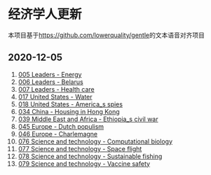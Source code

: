 ﻿# 经济学人更新
本项目基于<https://github.com/lowerquality/gentle>的文本语音对齐项目
## 2020-12-05
  <ol>
    <li><a href="../Economist/2020-12-05/005 Leaders - Energy/index.html">005 Leaders - Energy</a></li>
    <li><a href="../Economist/2020-12-05/006 Leaders - Belarus/index.html">006 Leaders - Belarus</a></li>
    <li><a href="../Economist/2020-12-05/007 Leaders - Health care/index.html">007 Leaders - Health care</a></li>
    <li><a href="../Economist/2020-12-05/017 United States - Water/index.html">017 United States - Water</a></li>
    <li><a href="../Economist/2020-12-05018 United States - America_s spies/index.html">018 United States - America_s spies</a></li>
    <li><a href="../Economist/2020-12-05/034 China - Housing in Hong Kong/index.html">034 China - Housing in Hong Kong</a></li>
    <li><a href="../Economist/2020-12-05/039 Middle East and Africa - Ethiopia_s civil war/index.html">039 Middle East and Africa - Ethiopia_s civil war</a></li>
    <li><a href="../Economist/2020-12-05/045 Europe - Dutch populism/index.html">045 Europe - Dutch populism</a></li>
    <li><a href="../Economist/2020-12-05/046 Europe - Charlemagne/index.html">046 Europe - Charlemagne</a></li>
    <li><a href="../Economist/2020-12-05/076 Science and technology - Computational biology/index.html">076 Science and technology - Computational biology</a></li>
    <li><a href="../Economist/2020-12-05/077 Science and technology - Space flight/index.html">077 Science and technology - Space flight</a></li>
    <li><a href="../Economist/2020-12-05/078 Science and technology - Sustainable fishing/index.html">078 Science and technology - Sustainable fishing</a></li>
    <li><a href="../Economist/2020-12-05/079 Science and technology - Vaccine safety/index.html">079 Science and technology - Vaccine safety</a></li>
</ol>
